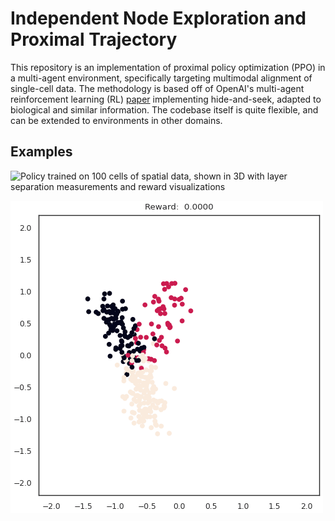 # Independent Node Exploration and Proximal Trajectory

This repository is an implementation of proximal policy optimization (PPO) in a multi-agent environment, specifically targeting multimodal alignment of single-cell data.  The methodology is based off of OpenAI's multi-agent reinforcement learning (RL) [paper](https://arxiv.org/abs/1909.07528) implementing hide-and-seek, adapted to biological and similar information.  The codebase itself is quite flexible, and can be extended to environments in other domains.

## Examples

![Policy trained on 100 cells of spatial data, shown in 3D with layer separation measurements and reward visualizations](./plots/MouseVisual_imputation.gif)

![Policy trained on 50 cells of MMD-MA simulation data, generalized to the whole dataset (300 cells) with single cell perturbed and traced from steady-state position](./plots/MMD-MA_trajectory.gif)
